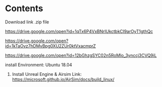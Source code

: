 # Contents
Download link .zip file

https://drive.google.com/open?id=1qTx6P4VxBNrIUkctbkCI9arOyT1gthQc

https://drive.google.com/open?id=1kTaOvz7hDMvBpg0XU2ZUr0ktVxacmprZ

https://drive.google.com/open?id=12bGhzgSYC02n5RoMlo_3ynccj3CVQ9iL


install Environment: Ubuntu 18.04

1. Install Unreal Engine & Airsim
Link: https://microsoft.github.io/AirSim/docs/build_linux/

